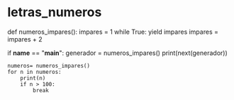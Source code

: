# letras_numeros



def numeros_impares():
    impares = 1
    while True:
        yield impares
        impares = impares + 2


if __name__ == "__main__":
    generador = numeros_impares()
    print(next(generador))

    numeros= numeros_impares()
    for n in numeros:
        print(n)
        if n > 100:
            break
